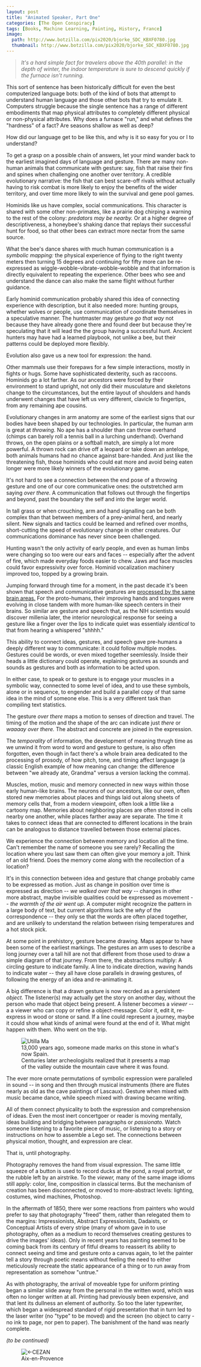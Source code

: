 ```yaml
---
layout: post
title: "Animated Speaker, Part One"
categories: [The Open Conspiracy]
tags: [Books, Machine Learning, Painting, History, France]
image:
  path: http://www.botzilla.com/pix2020/bjorke_SDC_KBXF0780.jpg
  thumbnail: http://www.botzilla.com/pix2020/bjorke_SDC_KBXF0780.jpg
---
```


<blockquote><i>It's a hard simple fact for travelers above the 40th parallel: in the depth of winter, the indoor temperature is sure to descend quickly if the furnace isn't running.</i></blockquote>

This sort of sentence has been historically difficult for even the best computerized language bots: both of the kind of bots that attempt to understand human language and those other bots that try to emulate it. Computers struggle because the single sentence has a range of different embodiments that map physical attributes to completely different physical or non-physical attributes. Why does a furnace "run," and what defines the "hardness" of a fact? Are seasons shallow as well as deep?

How did our language get to be like this, and why is it so easy for you or I to understand?

<!--more-->

To get a grasp on a possible chain of answers, let your mind wander back to the earliest imagined days of language and gesture. There are many non-human animals that communicate with gesture: say, fish that raise their fins and spines when challenging one another over territory. A credible evolutionary narrative: the fish that can best scare-off rivals without actually having to risk combat is more likely to enjoy the benefits of the wider territory, and over time more likely to win the survival and gene pool games.

Hominids like us have complex, social communications. This character is shared with some other non-primates, like a prairie dog chirping a warning to the rest of the colony: <i>predators may be nearby.</i> Or at a higher degree of descriptiveness, a honeybee's shaking dance that replays their successful hunt for food, so that other bees can extract more nectar from the same source.

What the bee's dance shares with much human communication is a _symbolic mapping:_ the physical experience of flying to the right twenty meters then turning 15 degrees and continuing for fifty more can be re-expressed as wiggle-wobble-vibrate-wobble-wobble and that information is directly equivalent to repeating the experience. Other bees who see and understand the dance can also make the same flight without further guidance.

Early hominid communication probably shared this idea of connecting experience with description, but it also needed more: hunting groups, whether wolves or people, use communication of coordinate themselves in a speculative manner. The huntmaster may gesture _go that way_ not because they have already gone there and found deer but because they're speculating that it will lead the the group having a successful hunt. Ancient hunters may have had a learned playbook, not unlike a bee, but their patterns could be deployed more flexibly.

Evolution also gave us a new tool for expression: the hand.

Other mammals use their forepaws for a few simple interactions, mostly in fights or hugs. Some have sophisticated dexterity, such as raccoons. Hominids go a lot farther. As our ancestors were forced by their environment to stand upright, not only did their musculature and skeletons change to the circumstances, but the entire layout of shoulders and hands underwent changes that have left us very different, clavicle to fingertips, from any remaining ape cousins.

Evolutionary changes in arm anatomy are some of the earliest signs that our bodies have been shaped by our technologies. In particular, the human arm is great at _throwing._ No ape has a shoulder than can throw overhand (chimps can barely roll a tennis ball in a lurching underhand). Overhand throws, on the open plains or a softball match, are simply a lot more powerful. A thrown rock can drive off a leopard or take down an antelope, both animals humans had no chance against bare-handed. And just like the threatening fish, those hominids who could eat more and avoid being eaten longer were more likely winners of the evolutionary game.

It's not hard to see a connection between the end pose of a throwing gesture and one of our core communicative ones: the outstretched arm saying _over there._ A communication that follows out through the fingertips and beyond, past the boundary the self and into the larger world.

In tall grass or when crouching, arm and hand signalling can be both complex than that between members of a prey-animal herd, and nearly silent. New signals and tactics could be learned and refined over months, short-cutting the speed of evolutionary change in other creatures. Our communications dominance has never since been challenged.

Hunting wasn't the only activity of early people, and even as human limbs were changing so too were our ears and faces -- especially after the advent of fire, which made everyday foods easier to chew. Jaws and face muscles could favor expressivity over force. Hominid vocalization machinery improved too, topped by a growing brain.

Jumping forward through time for a moment, in the past decade it's been shown that speech and communicative gestures are <a href="https://www.pnas.org/content/106/49/20664.short">processed by the same brain areas.</a> For the proto-humans, their improving hands and tongues were evolving in close tandem with more human-like speech centers in their brains. So similar are gesture and speech that, as the NIH scientists would discover millenia later, the interior neurological response for seeing a gesture like a finger over the lips to indicate quiet was essentialy <i>identical</i> to that from hearing a whispered "shhhh."

This ability to connect ideas, gestures, and speech gave pre-humans a deeply different way to communicate: it could follow multiple modes. Gestures could be words, or even mixed together seemlessly. Inside their heads a little dictionary could operate, explaining gestures as sounds and sounds as gestures and both as information to be acted upon.

In either case, to speak or to gesture is to engage your muscles in a symbolic way, connected to some level of idea, and to use these symbols, alone or in sequence, to engender and build a parallel copy of that same idea in the mind of someone else. This is a very different task than compiling text statistics.

The gesture _over there_ maps a motion to senses of direction and travel. The timing of the motion and the shape of the arc can indicate just _there_ or _waaaay  over there._ The abstract and concrete are joined in the expression.

The <i>temporality</i> of information, the development of meaning thrugh time as we unwind it from word to word and gesture to gesture, is also often forgotten, even though in fact there's a whole brain area dedicated to the processing of prosody, of how pitch, tone, and timing affect language (a classic English example of how meaning can change: the difference between "we already ate, Grandma" versus a version lacking the comma).

Muscles, motion, music and memory connected in new ways within those early human-like brains. The neurons of our ancestors, like our own, often stored new memories about places and things laid out along sheets of memory cells that, from a modern viewpoint, often look a little like a cartoony map. Memories about neighboring places are often stored in cells nearby one another, while places farther away are separate. The time it takes to connect ideas that are connected to different locations in the brain can be analogous to distance travelled between those external places.

We experience the connection between memory and location all the time. Can't remember the name of someone you see rarely? Recalling the location where you last saw them can often give your memory a jolt. Think of an old friend. Does the memory come along with the recollection of a location?

It's in this connection between idea and gesture that change probably came to be expressed as motion. Just as change in position over time is expressed as direction -- _we walked over that way_ -- changes in other more abstract, maybe invisible qualities could be expressed as movement -- _the warmth of the air went up._ A computer might recognize the pattern in a large body of text, but current algorithms lack the _why_ of the correspondence -- they only se that the words are often placed together, and are unlikely to understand the relation between rising temperatures and a hot stock pick.

At some point in prehistory, gesture became drawing. Maps appear to have been some of the earliest markings. The gestures an arm uses to describe a long journey over a tall hill are not that different from those used to draw a simple diagram of that journey. From there, the abstractions multiply: A circling gesture to indicate family. A line to indicate direction, waving hands to indicate water -- they all have close parallels in drawing gestures, of following the energy of an idea and re-animating it.

A big difference is that a drawn gesture is now recrded as a persistent _object._ The listener(s) may actually get the story on another day, without the person who made that object being present. A listener becomes a _viewer_ -- a a viewer who can copy or refine a object-message. Color it, edit it, re-express in wood or stone or sand. If a line could represent a journey, maybe it could show what kinds of animal were found at the end of it. What might happen with them. Who went on the trip.

<figure class="align-center">
<img alt="Utilla Ma" src="http://botzilla.com/pix2020/piedra-Cueva-de-Abauntz.jpg">
<figcaption>13,000 years ago, someone made marks on this stone in what's now Spain.<br/>Centuries later archeologisits realized that it presents a map<br/> of the valley outside the mountain cave where it was found.</figcaption>
</figure>

The ever more ornate permutations of symbolic expression were paralleled in sound -- in song and then through musical instruments (there are flutes nearly as old as the cave paintings of Lascaux). Gesture when mixed with music became dance, while speech mixed with drawing became writing.

All of them connect physicality to both the expression and comprehension of ideas. Even the most inert concertgoer or reader is moving mentally, ideas building and bridging between paragraphs or _passionato._ Watch someone listening to a favorite piece of music, or listening to a story or instructions on how to assemble a Lego set. The connections between physical motion, thought, and expression are clear.

That is, until photography.

Photography removes the hand from visual expression. The same little squeeze of a button is used to record ducks at the pond, a royal portrait, or the rubble left by an airstrike. To the _viewer,_ many of the same image idioms still apply: color, line, composition in classical terms. But the mechanism of creation has been disconnected, or moved to more-abstract levels: lighting, costumes, wind machines, Photoshop.

In the aftermath of 1850, there wer some reactions from painters who would prefer to say that photography "freed" them, rather than relegated them to the margins: Impressionists, Abstract Expressionists, Dadaists, or Conceptual Artists of every stripe (many of whom gave in to use photography, often as a medium to record themselves creating gestures to drive the images' ideas). Only in recent years has painting seemed to be coming back from its century of fitful dreams to reassert its ability to connect seeing and time and gesture onto a canvas again, to let the painter tell a story through poetic means without feeling the need to either meticulously recreate the static appearance of a thing or to run away from representation as somehow "untrue."

As with photography, the arrival of moveable type for uniform printing began a similar slide away from the personal in the written word, which was often no longer written at all. Printing had previously been expensive, and that lent its dullness an element of authority. So too the later typewriter, which began a widespread standard of rigid presentation that in turn led to the laser writer (no "type" to be moved) and the screen (no object to carry - no ink to page, nor pen to paper). The banishment of the hand was nearly complete.

_(to be continued)_

<figure class="align-center">
<img alt="<-CEZAN" src="http://www.botzilla.com/pix2020/HDF/Bjorke_Histoire-44.jpg">
<figcaption>Aix-en-Provence</figcaption>
</figure>
